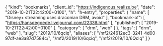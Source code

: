 {
  "kind": "bookmarks",
  "client_id": "https://indigenous.realize.be",
  "date": "2019-10-21T22:42:00+0100",
  "h": "h-entry",
  "properties": {
    "name": [
      "Disney+ streaming uses draconian DRM, avoid"
    ],
    "bookmark-of": [
      "https://hansdegoede.livejournal.com/22338.html"
    ],
    "published": [
      "2019-10-21T22:42:00+0100"
    ],
    "category": [
      "drm",
      "web"
    ]
  },
  "tags": [
    "drm",
    "web"
  ],
  "slug": "2019/10/6qciq",
  "aliases": [
    "/mf2/24612ec3-3241-4d00-97df-ae3a87d7584c/",
    "/mf2/2019/10/6qciq",
    "/mf2/2019/10/6QcIq"
  ]
}
